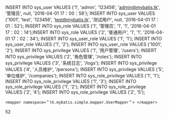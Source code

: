 INSERT INTO sys_user VALUES ('1', 'admin', '123456', 'admin@mybatis.tk', '管理员', null, '2016-04-01 17：00：58');
INSERT INTO sys_user VALUES ('1001', 'test', '123456', 'test@mybatis.tk', '测试用户', null, '2016-04-01 17：01：52');
INSERT INTO sys_role VALUES ('1', '管理员', '1', '1', '2016-04-01 17：02：14');INSERT INTO sys_role VALUES ('2', '普通用户', '1', '1', '2016-04-01 17：02：34');
INSERT INTO sys_user_role VALUES ('1', '1');
INSERT INTO sys_user_role VALUES ('1', '2');
INSERT INTO sys_user_role VALUES ('1001', '2');
INSERT INTO sys_privilege VALUES ('1', '用户管理', '/users');
INSERT INTO sys_privilege VALUES ('2', '角色管理', '/roles');
INSERT INTO sys_privilege VALUES ('3', '系统日志', '/logs');
INSERT INTO sys_privilege VALUES ('4', '人员维护', '/persons');
INSERT INTO sys_privilege VALUES ('5', '单位维护', '/companies');
INSERT INTO sys_role_privilege VALUES ('1', '1');
INSERT INTO sys_role_privilege VALUES ('1', '3');
INSERT INTO sys_role_privilege VALUES ('1', '2');
INSERT INTO sys_role_privilege VALUES ('2', '4');
INSERT INTO sys_role_privilege VALUES ('2', '5');

<?xml version=＂1.0＂ encoding=＂UTF-8＂ ?>
<!DOCTYPE mapper PUBLIC ＂-//mybatis.org//DTD Mapper 3.0//EN＂
    ＂http：//mybatis.org/dtd/mybatis-3-mapper.dtd＂ >
    <mapper namespace=＂tk.mybatis.simple.mapper.UserMapper＂> </mapper>


52